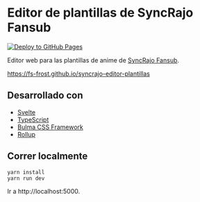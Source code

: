 # Editor de plantillas de SyncRajo Fansub

[![Deploy to GitHub Pages](https://github.com/FS-Frost/syncrajo-editor-plantillas/actions/workflows/main.yml/badge.svg)](https://github.com/FS-Frost/syncrajo-editor-plantillas/actions/workflows/main.yml)

Editor web para las plantillas de anime de [SyncRajo Fansub](http://www.syncrajo.net/).

https://fs-frost.github.io/syncrajo-editor-plantillas

## Desarrollado con

-   [Svelte](https://svelte.dev/)
-   [TypeScript](https://www.typescriptlang.org/)
-   [Bulma CSS Framework](https://bulma.io/)
-   [Rollup](https://rollupjs.org/)

## Correr localmente

```shell
yarn install
yarn run dev
```

Ir a http://localhost:5000.
